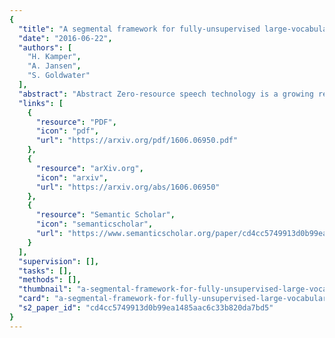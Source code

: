 ```yaml
---
{
  "title": "A segmental framework for fully-unsupervised large-vocabulary speech recognition",
  "date": "2016-06-22",
  "authors": [
    "H. Kamper",
    "A. Jansen",
    "S. Goldwater"
  ],
  "abstract": "Abstract Zero-resource speech technology is a growing research area that aims to develop methods for speech processing in the absence of transcriptions, lexicons, or language modelling text. Early term discovery systems focused on identifying isolated recurring patterns in a corpus, while more recent full-coverage systems attempt to completely segment and cluster the audio into word-like units—effectively performing unsupervised speech recognition. This article presents the first attempt we are aware of to apply such a system to large-vocabulary multi-speaker data. Our system uses a Bayesian modelling framework with segmental word representations: each word segment is represented as a fixed-dimensional acoustic embedding obtained by mapping the sequence of feature frames to a single embedding vector. We compare our system on English and Xitsonga datasets to state-of-the-art baselines, using a variety of measures including word error rate (obtained by mapping the unsupervised output to ground truth transcriptions). Very high word error rates are reported—in the order of 70–80% for speaker-dependent and 80–95% for speaker-independent systems—highlighting the difficulty of this task. Nevertheless, in terms of cluster quality and word segmentation metrics, we show that by imposing a consistent top-down segmentation while also using bottom-up knowledge from detected syllable boundaries, both single-speaker and multi-speaker versions of our system outperform a purely bottom-up single-speaker syllable-based approach. We also show that the discovered clusters can be made less speaker- and gender-specific by using an unsupervised autoencoder-like feature extractor to learn better frame-level features (prior to embedding). Our system’s discovered clusters are still less pure than those of unsupervised term discovery systems, but provide far greater coverage.",
  "links": [
    {
      "resource": "PDF",
      "icon": "pdf",
      "url": "https://arxiv.org/pdf/1606.06950.pdf"
    },
    {
      "resource": "arXiv.org",
      "icon": "arxiv",
      "url": "https://arxiv.org/abs/1606.06950"
    },
    {
      "resource": "Semantic Scholar",
      "icon": "semanticscholar",
      "url": "https://www.semanticscholar.org/paper/cd4cc5749913d0b99ea1485aac6c33b820da7bd5"
    }
  ],
  "supervision": [],
  "tasks": [],
  "methods": [],
  "thumbnail": "a-segmental-framework-for-fully-unsupervised-large-vocabulary-speech-recognition-thumb.jpg",
  "card": "a-segmental-framework-for-fully-unsupervised-large-vocabulary-speech-recognition-card.jpg",
  "s2_paper_id": "cd4cc5749913d0b99ea1485aac6c33b820da7bd5"
}
---
```


